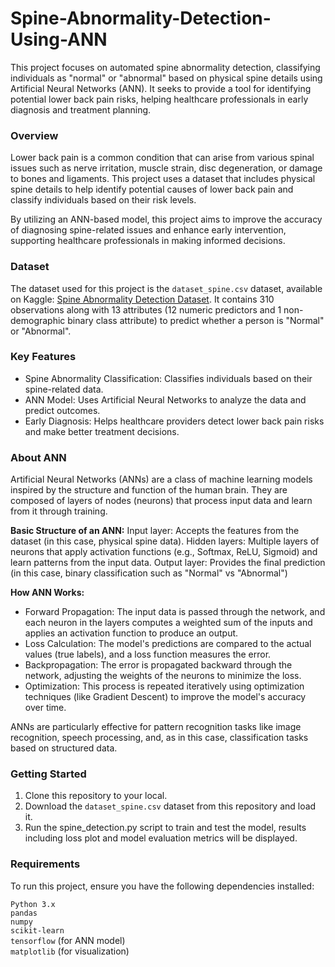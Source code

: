 # Spine-Abnormality-Detection-Using-ANN
This project focuses on automated spine abnormality detection, classifying individuals as "normal" or "abnormal" based on physical spine details using Artificial Neural Networks (ANN). It seeks to provide a tool for identifying potential lower back pain risks, helping healthcare professionals in early diagnosis and treatment planning.

### Overview
Lower back pain is a common condition that can arise from various spinal issues such as nerve irritation, muscle strain, disc degeneration, or damage to bones and ligaments. This project uses a dataset that includes physical spine details to help identify potential causes of lower back pain and classify individuals based on their risk levels.

By utilizing an ANN-based model, this project aims to improve the accuracy of diagnosing spine-related issues and enhance early intervention, supporting healthcare professionals in making informed decisions.

### Dataset
The dataset used for this project is the `dataset_spine.csv` dataset, available on Kaggle: <a href="https://www.kaggle.com/datasets/sammy123/lower-back-pain-symptoms-dataset">Spine Abnormality Detection Dataset</a>. It contains 310 observations along with 13 attributes (12 numeric predictors and 1 non-demographic binary class attribute) to predict whether a person is "Normal" or "Abnormal".

### Key Features
- Spine Abnormality Classification: Classifies individuals based on their spine-related data.
- ANN Model: Uses Artificial Neural Networks to analyze the data and predict outcomes.
- Early Diagnosis: Helps healthcare providers detect lower back pain risks and make better treatment decisions.

### About ANN
Artificial Neural Networks (ANNs) are a class of machine learning models inspired by the structure and function of the human brain. They are composed of layers of nodes (neurons) that process input data and learn from it through training.

**Basic Structure of an ANN:**
Input layer: Accepts the features from the dataset (in this case, physical spine data).
Hidden layers: Multiple layers of neurons that apply activation functions (e.g., Softmax, ReLU, Sigmoid) and learn patterns from the input data.
Output layer: Provides the final prediction (in this case, binary classification such as "Normal" vs "Abnormal")

**How ANN Works:**
- Forward Propagation: The input data is passed through the network, and each neuron in the layers computes a weighted sum of the inputs and applies an activation function to produce an output.
- Loss Calculation: The model's predictions are compared to the actual values (true labels), and a loss function measures the error.
- Backpropagation: The error is propagated backward through the network, adjusting the weights of the neurons to minimize the loss.
- Optimization: This process is repeated iteratively using optimization techniques (like Gradient Descent) to improve the model's accuracy over time.

ANNs are particularly effective for pattern recognition tasks like image recognition, speech processing, and, as in this case, classification tasks based on structured data.

### Getting Started
1. Clone this repository to your local.
2. Download the `dataset_spine.csv` dataset from this repository and load it.
3. Run the spine_detection.py script to train and test the model, results including loss plot and model evaluation metrics will be displayed.

### Requirements
To run this project, ensure you have the following dependencies installed:

`Python 3.x` <br>
`pandas` <br>
`numpy` <br>
`scikit-learn` <br>
`tensorflow` (for ANN model) <br>
`matplotlib` (for visualization)
